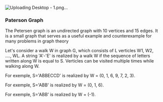 ![Uploading Desktop - 1.png…]()

### Paterson Graph

The Petersen graph is an undirected graph with 10 vertices and 15 edges. It is a small graph that serves as a useful example and counterexample for many problems in graph theory

Let's consider a walk W in graph G, which consists of L verticles W1, W2, ...., WL. A string 'A'-'E' is realized by a walk W if the sequence of letters written along W is equal to S. Verticles can be visited multiple times while walking along W.

For exemple, S='ABBECCD' is realized by W = (0, 1, 6, 9, 7, 2, 3).

For exemple, S='ABB' is realized by W = (0, 1, 6).

For exemple, S='ABB' is realized by W = (-1).
